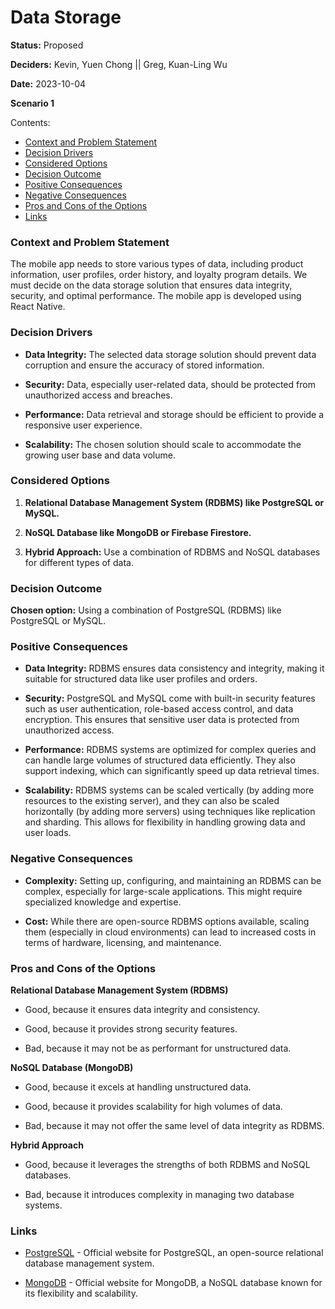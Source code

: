 # Data Storage

**Status:** Proposed

**Deciders:** Kevin, Yuen Chong || Greg, Kuan-Ling Wu

**Date:** 2023-10-04

**Scenario 1**

Contents:

- [Context and Problem Statement](#context-and-problem-statement)
- [Decision Drivers](#decision-drivers)
- [Considered Options](#considered-options)
- [Decision Outcome](#decision-outcome)
- [Positive Consequences](#positive-consequences)
- [Negative Consequences](#negative-consequences)
- [Pros and Cons of the Options](#pros-and-cons-of-the-options)
- [Links](#links)

### Context and Problem Statement

The mobile app needs to store various types of data, including product information, user profiles, order history, and loyalty program details. We must decide on the data storage solution that ensures data integrity, security, and optimal performance. The mobile app is developed using React Native.

### Decision Drivers

- **Data Integrity:** The selected data storage solution should prevent data corruption and ensure the accuracy of stored information.

- **Security:** Data, especially user-related data, should be protected from unauthorized access and breaches.

- **Performance:** Data retrieval and storage should be efficient to provide a responsive user experience.

- **Scalability:** The chosen solution should scale to accommodate the growing user base and data volume.

### Considered Options

1. **Relational Database Management System (RDBMS) like PostgreSQL or MySQL.**

2. **NoSQL Database like MongoDB or Firebase Firestore.**

3. **Hybrid Approach:** Use a combination of RDBMS and NoSQL databases for different types of data.

### Decision Outcome

**Chosen option:** Using a combination of PostgreSQL (RDBMS) like PostgreSQL or MySQL.

### Positive Consequences

- **Data Integrity:** RDBMS ensures data consistency and integrity, making it suitable for structured data like user profiles and orders.

- **Security:** PostgreSQL and MySQL come with built-in security features such as user authentication, role-based access control, and data encryption. This ensures that sensitive user data is protected from unauthorized access.

- **Performance:** RDBMS systems are optimized for complex queries and can handle large volumes of structured data efficiently. They also support indexing, which can significantly speed up data retrieval times.

- **Scalability:** RDBMS systems can be scaled vertically (by adding more resources to the existing server), and they can also be scaled horizontally (by adding more servers) using techniques like replication and sharding. This allows for flexibility in handling growing data and user loads.

### Negative Consequences

- **Complexity:** Setting up, configuring, and maintaining an RDBMS can be complex, especially for large-scale applications. This might require specialized knowledge and expertise.

- **Cost:** While there are open-source RDBMS options available, scaling them (especially in cloud environments) can lead to increased costs in terms of hardware, licensing, and maintenance.

### Pros and Cons of the Options

**Relational Database Management System (RDBMS)**

- Good, because it ensures data integrity and consistency.

- Good, because it provides strong security features.

- Bad, because it may not be as performant for unstructured data.

**NoSQL Database (MongoDB)**

- Good, because it excels at handling unstructured data.

- Good, because it provides scalability for high volumes of data.

- Bad, because it may not offer the same level of data integrity as RDBMS.

**Hybrid Approach**

- Good, because it leverages the strengths of both RDBMS and NoSQL databases.

- Bad, because it introduces complexity in managing two database systems.

### Links

- [PostgreSQL](https://www.postgresql.org/) - Official website for PostgreSQL, an open-source relational database management system.

- [MongoDB](https://www.mongodb.com/) - Official website for MongoDB, a NoSQL database known for its flexibility and scalability.
